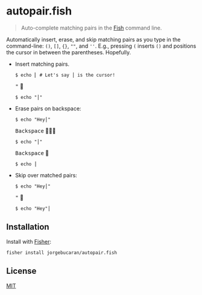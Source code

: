 # autopair.fish

> Auto-complete matching pairs in the [Fish](https://fishshell.com) command line.

Automatically insert, erase, and skip matching pairs as you type in the command-line: `()`, `[]`, `{}`, `""`, and `''`. E.g., pressing `(` inserts `()` and positions the cursor in between the parentheses. Hopefully.

- Insert matching pairs.

  ```console
  $ echo ⎢ # Let's say ⎪ is the cursor!
  ```

  <kbd>"</kbd> 🥊

  ```console
  $ echo "⎪"
  ```

- Erase pairs on backspace:

  ```console
  $ echo "Hey⎪"
  ```

  <kbd>Backspace</kbd> 🥊🥊🥊

  ```console
  $ echo "⎪"
  ```

  <kbd>Backspace</kbd> 🥊

  ```console
  $ echo ⎪
  ```

- Skip over matched pairs:

  ```console
  $ echo "Hey⎪"
  ```

  <kbd>"</kbd> 🥊

  ```console
  $ echo "Hey"⎪
  ```

## Installation

Install with [Fisher](https://github.com/jorgebucaran/fisher):

```console
fisher install jorgebucaran/autopair.fish
```

## License

[MIT](LICENSE.md)
